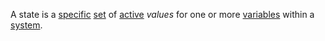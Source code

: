 A state is a [specific](https://github.com/gcassel/Modular-Organization-Terminology/blob/master/terms/specific.md) [set](https://github.com/gcassel/Modular-Organization-Terminology/blob/master/terms/set.md) of [active](https://github.com/gcassel/Modular-Organization-Terminology/blob/master/terms/active.md) *values* for one or more [variables](https://github.com/gcassel/Modular-Organization-Terminology/blob/master/terms/variable.md) within a [system](https://github.com/gcassel/Modular-Organization-Terminology/blob/master/terms/system.md).
